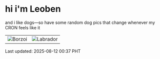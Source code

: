 # hi i'm Leoben

and i like dogs—so have some random dog pics that change whenever my CRON feels like it

|  |  |
|--------|----------|
| ![Borzoi](https://random-dog-vercel.vercel.app/api/random-borzoi?v=1754930237) | ![Labrador](https://random-dog-vercel.vercel.app/api/random-labrador?v=1754930237) |

Last updated: 2025-08-12 00:37 PHT
